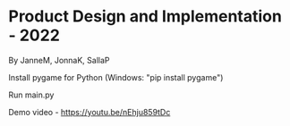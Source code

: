 # Product Design and Implementation - 2022

By JanneM, JonnaK, SallaP



Install pygame for Python (Windows: "pip install pygame")

Run main.py

Demo video - https://youtu.be/nEhju859tDc
